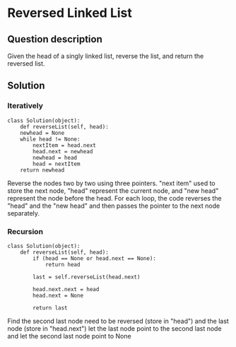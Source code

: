 # Reversed Linked List

## Question description

Given the head of a singly linked list, reverse the list, and return the reversed list.

## Solution

### Iteratively

```
class Solution(object):
    def reverseList(self, head):
    newhead = None
    while head != None:
        nextItem = head.next
        head.next = newhead
        newhead = head
        head = nextItem
    return newhead

```
Reverse the nodes two by two using three pointers. "next item" used to store the next node, "head" represent the current node, and "new head" represent the node before the head. 
For each loop, the code reverses the "head" and the "new head" and then passes the pointer to the next node separately.

### Recursion

```
class Solution(object):
    def reverseList(self, head):
        if (head == None or head.next == None):
            return head
        
        last = self.reverseList(head.next)
     
        head.next.next = head
        head.next = None
        
        return last
```
Find the second last node need to be reversed (store in "head") and the last node (store in "head.next") 
let the last node point to the second last node and let the second last node point to None

